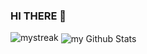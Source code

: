 ### HI THERE 👋

<img src="https://github-readme-streak-stats.herokuapp.com/?user=A-M-IDIR&theme=tokyonight" alt="mystreak"/>

<img align="center" src="https://github-readme-stats.vercel.app/api?username=A-M-IDIR&include_all_commits=true&count_private=true&show_icons=true&line_height=20&title_color=2B5BBD&icon_color=1124BB&text_color=A1A1A1&bg_color=0,000000,130F40" alt="my Github Stats"/>
